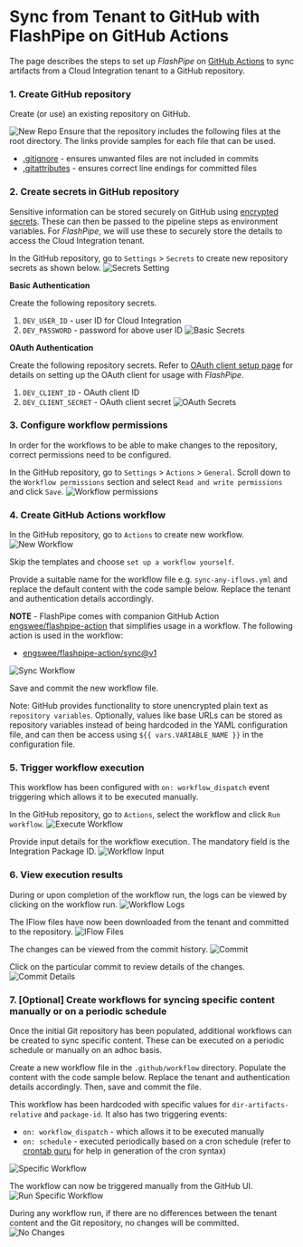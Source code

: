 # Sync from Tenant to GitHub with FlashPipe on GitHub Actions
The page describes the steps to set up _FlashPipe_ on [GitHub Actions](https://github.com/features/actions) to sync artifacts from a Cloud Integration tenant to a GitHub repository.

### 1. Create GitHub repository
Create (or use) an existing repository on GitHub.

![New Repo](images/setup/git-sync/01_new_repo.png)
Ensure that the repository includes the following files at the root directory. The links provide samples for each file that can be used.

- [.gitignore](https://github.com/engswee/flashpipe-demo/blob/github-actions-sync/.gitignore) - ensures unwanted files are not included in commits
- [.gitattributes](https://github.com/engswee/flashpipe-demo/blob/github-actions-sync/.gitattributes) - ensures correct line endings for committed files

### 2. Create secrets in GitHub repository
Sensitive information can be stored securely on GitHub using [encrypted secrets](https://docs.github.com/en/actions/reference/encrypted-secrets). These can then be passed to the pipeline steps as environment variables. For _FlashPipe_, we will use these to securely store the details to access the Cloud Integration tenant.

In the GitHub repository, go to `Settings` > `Secrets` to create new repository secrets as shown below.
![Secrets Setting](images/setup/github-actions/05a_secrets.png)

**Basic Authentication**

Create the following repository secrets.
1. `DEV_USER_ID` - user ID for Cloud Integration
2. `DEV_PASSWORD` - password for above user ID
   ![Basic Secrets](images/setup/github-actions/05b_basic_secrets.png)

**OAuth Authentication**

Create the following repository secrets. Refer to [OAuth client setup page](oauth_client.md) for details on setting up the OAuth client for usage with _FlashPipe_.
1. `DEV_CLIENT_ID` - OAuth client ID
2. `DEV_CLIENT_SECRET` - OAuth client secret
   ![OAuth Secrets](images/setup/github-actions/05c_oauth_secrets.png)

### 3. Configure workflow permissions
In order for the workflows to be able to make changes to the repository, correct permissions need to be configured.

In the GitHub repository, go to `Settings` > `Actions` > `General`. Scroll down to the `Workflow permissions` section and select `Read and write permissions` and click `Save`.
![Workflow permissions](images/setup/git-sync/03c_workflow_permissions.png)

### 4. Create GitHub Actions workflow
In the GitHub repository, go to `Actions` to create new workflow.
![New Workflow](images/setup/git-sync/03a_new_workflow.png)

Skip the templates and choose `set up a workflow yourself`.

Provide a suitable name for the workflow file e.g. `sync-any-iflows.yml` and replace the default content with the code sample below. Replace the tenant and authentication details accordingly.

**NOTE** - FlashPipe comes with companion GitHub Action [engswee/flashpipe-action](https://github.com/engswee/flashpipe-action) that simplifies usage in a workflow. The following action is used in the workflow:
- [engswee/flashpipe-action/sync@v1](https://github.com/engswee/flashpipe-action#sync)

![Sync Workflow](images/setup/git-sync/03b_sync_workflow.png)

<script src="https://gist.github.com/engswee/7d72bf90d3eebfbb742560ff61f851be.js"></script>

Save and commit the new workflow file.

Note: GitHub provides functionality to store unencrypted plain text as `repository variables`. Optionally, values like base URLs can be stored as repository variables instead of being hardcoded in the YAML configuration file, and can then be access using `${{ vars.VARIABLE_NAME }}` in the configuration file.

### 5. Trigger workflow execution
This workflow has been configured with `on: workflow_dispatch` event triggering which allows it to be executed manually.

In the GitHub repository, go to `Actions`, select the workflow and click `Run workflow`.
![Execute Workflow](images/setup/git-sync/04a_run_workflow.png)

Provide input details for the workflow execution. The mandatory field is the Integration Package ID. 
![Workflow Input](images/setup/git-sync/04b_workflow_input.png)

### 6. View execution results

During or upon completion of the workflow run, the logs can be viewed by clicking on the workflow run.
![Workflow Logs](images/setup/git-sync/05a_logs.png)

The IFlow files have now been downloaded from the tenant and committed to the repository.
![IFlow Files](images/setup/git-sync/05b_iflow_files.png)

The changes can be viewed from the commit history.
![Commit](images/setup/git-sync/05c_commits.png)

Click on the particular commit to review details of the changes.
![Commit Details](images/setup/git-sync/05d_commit_details.png)

### 7. [Optional] Create workflows for syncing specific content manually or on a periodic schedule
Once the initial Git repository has been populated, additional workflows can be created to sync specific content. These can be executed on a periodic schedule or manually on an adhoc basis.

Create a new workflow file in the `.github/workflow` directory. Populate the content with the code sample below. Replace the tenant and authentication details accordingly. Then, save and commit the file.
<script src="https://gist.github.com/engswee/8c1de1b50a51d93a2e4cc6c31d4664f3.js"></script>

This workflow has been hardcoded with specific values for `dir-artifacts-relative` and `package-id`. It also has two triggering events:
- `on: workflow_dispatch` - which allows it to be executed manually
- `on: schedule` - executed periodically based on a cron schedule (refer to [crontab guru](https://crontab.guru) for help in generation of the cron syntax)
  
![Specific Workflow](images/setup/git-sync/06a_sync_specific_workflow.png)

The workflow can now be triggered manually from the GitHub UI.
![Run Specific Workflow](images/setup/git-sync/06b_run_specific.png)

During any workflow run, if there are no differences between the tenant content and the Git repository, no changes will be committed.
![No Changes](images/setup/git-sync/06c_no_changes.png)